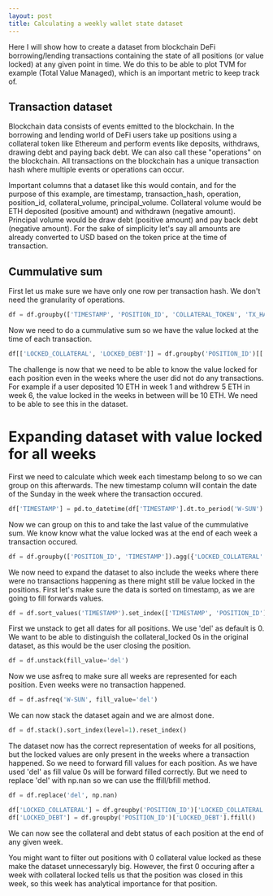 ```yaml
---
layout: post
title: Calculating a weekly wallet state dataset
---
```


Here I will show how to create a dataset from blockchain DeFi borrowing/lending transactions containing the state of all positions (or value locked) at any given point in time. We do this to be able to plot TVM for example (Total Value Managed), which is an important metric to keep track of.

## Transaction dataset

Blockchain data consists of events emitted to the blockchain. In the borrowing and lending world of DeFi users take up positions using a collateral token like Ethereum and perform events like deposits, withdraws, drawing debt and paying back debt. We can also call these "operations" on the blockchain. All transactions on the blockchain has a unique transaction hash where multiple events or operations can occur.

Important columns that a dataset like this would contain, and for the purpose of this example, are timestamp, transaction_hash, operation, position_id, collateral_volume, principal_volume.
Collateral volume would be ETH deposited (positive amount) and withdrawn (negative amount). Principal volume would be draw debt (positive amount) and pay back debt (negative amount).
For the sake of simplicity let's say all amounts are already converted to USD based on the token price at the time of transaction.

## Cummulative sum

First let us make sure we have only one row per transaction hash. We don't need the granularity of operations.

```python
df = df.groupby(['TIMESTAMP', 'POSITION_ID', 'COLLATERAL_TOKEN', 'TX_HASH']).agg({'COLLATERAL_VOLUME': 'sum', 'PRINCIPAL_VOLUME':'sum'}).reset_index()
```

Now we need to do a cummulative sum so we have the value locked at the time of each transaction.

```python
df[['LOCKED_COLLATERAL', 'LOCKED_DEBT']] = df.groupby('POSITION_ID')[['COLLATERAL_VOLUME', 'PRINCIPAL_VOLUME']].cumsum()
```

The challenge is now that we need to be able to know the value locked for each position even in the weeks where the user did not do any transactions. For example if a user deposited 10 ETH in week 1 and withdrew 5 ETH in week 6, the value locked in the weeks in between will be 10 ETH. We need to be able to see this in the dataset.

# Expanding dataset with value locked for all weeks

First we need to calculate which week each timestamp belong to so we can group on this afterwards. The new timestamp column will contain the date of the Sunday in the week where the transaction occured.

```python
df['TIMESTAMP'] = pd.to_datetime(df['TIMESTAMP'].dt.to_period('W-SUN').dt.to_timestamp('W-SUN'), utc=True)
```
Now we can group on this to and take the last value of the cummulative sum. We know know what the value locked was at the end of each week a transaction occured.

```python
df = df.groupby(['POSITION_ID', 'TIMESTAMP']).agg({'LOCKED_COLLATERAL':'last', 'LOCKED_DEBT':'last'}).reset_index()
```

We now need to expand the dataset to also include the weeks where there were no transactions happening as there might still be value locked in the positions.
First let's make sure the data is sorted on timestamp, as we are going to fill forwards values.

```python
df = df.sort_values('TIMESTAMP').set_index(['TIMESTAMP', 'POSITION_ID'])
```

First we unstack to get all dates for all positions. We use 'del' as default is 0. We want to be able to distinguish the collateral_locked 0s in the original dataset, as this would be the user closing the position.

```python
df = df.unstack(fill_value='del')
```

Now we use asfreq to make sure all weeks are represented for each position. Even weeks were no transaction happened.

```python
df = df.asfreq('W-SUN', fill_value='del')
```

We can now stack the dataset again and we are almost done.

```python
df = df.stack().sort_index(level=1).reset_index()
```

The dataset now has the correct representation of weeks for all positions, but the locked values are only present in the weeks where a transaction happened. So we need to forward fill values for each position. As we have used 'del' as fill value 0s will be forward filled correctly. But we need to replace 'del' with np.nan so we can use the ffill/bfill method.

```python
df = df.replace('del', np.nan)
```

```python
df['LOCKED_COLLATERAL'] = df.groupby('POSITION_ID')['LOCKED_COLLATERAL'].ffill()
df['LOCKED_DEBT'] = df.groupby('POSITION_ID')['LOCKED_DEBT'].ffill()
```

We can now see the collateral and debt status of each position at the end of any given week.

You might want to filter out positions with 0 collateral value locked as these make the dataset unnecessaryly big. However, the first 0 occuring after a week with collateral locked tells us that the position was closed in this week, so this week has analytical importance for that position.